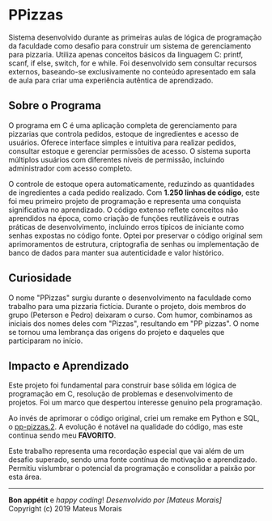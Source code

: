 # PPizzas

Sistema desenvolvido durante as primeiras aulas de lógica de programação da faculdade como desafio para construir um sistema de gerenciamento para pizzaria. Utiliza apenas conceitos básicos da linguagem C: printf, scanf, if else, switch, for e while. Foi desenvolvido sem consultar recursos externos, baseando-se exclusivamente no conteúdo apresentado em sala de aula para criar uma experiência autêntica de aprendizado.

## Sobre o Programa

O programa em C é uma aplicação completa de gerenciamento para pizzarias que controla pedidos, estoque de ingredientes e acesso de usuários. Oferece interface simples e intuitiva para realizar pedidos, consultar estoque e gerenciar permissões de acesso. O sistema suporta múltiplos usuários com diferentes níveis de permissão, incluindo administrador com acesso completo.

O controle de estoque opera automaticamente, reduzindo as quantidades de ingredientes a cada pedido realizado. Com **1.250 linhas de código**, este foi meu primeiro projeto de programação e representa uma conquista significativa no aprendizado. O código extenso reflete conceitos não aprendidos na época, como criação de funções reutilizáveis e outras práticas de desenvolvimento, incluindo erros típicos de iniciante como senhas expostas no código fonte. Optei por preservar o código original sem aprimoramentos de estrutura, criptografia de senhas ou implementação de banco de dados para manter sua autenticidade e valor histórico.

## Curiosidade

O nome "PPizzas" surgiu durante o desenvolvimento na faculdade como trabalho para uma pizzaria fictícia. Durante o projeto, dois membros do grupo (Peterson e Pedro) deixaram o curso. Com humor, combinamos as iniciais dos nomes deles com "Pizzas", resultando em "PP pizzas". O nome se tornou uma lembrança das origens do projeto e daqueles que participaram no início.

## Impacto e Aprendizado

Este projeto foi fundamental para construir base sólida em lógica de programação em C, resolução de problemas e desenvolvimento de projetos. Foi um marco que despertou interesse genuíno pela programação.

Ao invés de aprimorar o código original, criei um remake em Python e SQL, o [pp-pizzas.2](https://github.com/mateusmoraiss/pp-pizzas.2). A evolução é notável na qualidade do código, mas este continua sendo meu **FAVORITO**.

Este trabalho representa uma recordação especial que vai além de um desafio superado, sendo uma fonte contínua de motivação e aprendizado. Permitiu vislumbrar o potencial da programação e consolidar a paixão por esta área.

---

**Bon appétit** e *happy coding*!
*Desenvolvido por [Mateus Morais]*  
Copyright (c) 2019 Mateus Morais
